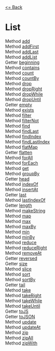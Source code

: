 [<= Back](../)

# List

Method [add](https://facebook.github.io/immutable-js/docs/#/List/push) </br>
Method [addFirst](https://facebook.github.io/immutable-js/docs/#/List/unshift) </br>
Method [addLast](https://facebook.github.io/immutable-js/docs/#/List/push) </br>
Method [addList](https://facebook.github.io/immutable-js/docs/#/List/concat) </br>
Getter [beginning](https://facebook.github.io/immutable-js/docs/#/List/pop) </br>
Method [contains](https://facebook.github.io/immutable-js/docs/#/List/includes) </br>
Method [count](https://facebook.github.io/immutable-js/docs/#/List/count) </br>
Method [countBy](https://facebook.github.io/immutable-js/docs/#/List/countBy) </br>
Method [drop](https://facebook.github.io/immutable-js/docs/#/List/skip) </br>
Method [dropRight](https://facebook.github.io/immutable-js/docs/#/List/skipLast) </br>
Method [dropWhile](https://facebook.github.io/immutable-js/docs/#/List/skipWhile) </br>
Method [dropUntil](https://facebook.github.io/immutable-js/docs/#/List/skipUntil) </br>
Getter [empty](https://facebook.github.io/immutable-js/docs/#/List/isEmpty) </br>
Method [exists](https://facebook.github.io/immutable-js/docs/#/List/some) </br>
Method [filter](https://facebook.github.io/immutable-js/docs/#/List/filter) </br>
Method [filterNot](https://facebook.github.io/immutable-js/docs/#/List/filterNot) </br>
Method [find](https://facebook.github.io/immutable-js/docs/#/List/find) </br>
Method [findLast](https://facebook.github.io/immutable-js/docs/#/List/findLast) </br>
Method [findIndex](https://facebook.github.io/immutable-js/docs/#/List/findIndex) </br>
Method [findLastIndex](https://facebook.github.io/immutable-js/docs/#/List/findLastIndex) </br>
Method [flatMap](https://facebook.github.io/immutable-js/docs/#/List/flatMap) </br>
Getter [flatten](https://facebook.github.io/immutable-js/docs/#/List/flatten) </br>
Method [forAll](https://facebook.github.io/immutable-js/docs/#/List/every) </br>
Method [forEach](https://facebook.github.io/immutable-js/docs/#/List/forEach) </br>
Method [get](https://facebook.github.io/immutable-js/docs/#/List/get) </br>
Method [groupBy](https://facebook.github.io/immutable-js/docs/#/List/groupBy) </br>
Getter [head](https://facebook.github.io/immutable-js/docs/#/List/first) </br>
Method [indexOf](https://facebook.github.io/immutable-js/docs/#/List/indexOf) </br>
Method [insertAt](https://facebook.github.io/immutable-js/docs/#/List/insert) </br>
Getter [last](https://facebook.github.io/immutable-js/docs/#/List/last) </br>
Method [lastIndexOf](https://facebook.github.io/immutable-js/docs/#/List/lastIndexOf) </br>
Getter [length](https://facebook.github.io/immutable-js/docs/#/List/size) </br>
Method [makeString](https://facebook.github.io/immutable-js/docs/#/List/join) </br>
Method [map](https://facebook.github.io/immutable-js/docs/#/List/map) </br>
Method [max](https://facebook.github.io/immutable-js/docs/#/List/max) </br>
Method [maxBy](https://facebook.github.io/immutable-js/docs/#/List/maxBy) </br>
Method [min](https://facebook.github.io/immutable-js/docs/#/List/min) </br>
Method [minBy](https://facebook.github.io/immutable-js/docs/#/List/minBy) </br>
Method [reduce](https://facebook.github.io/immutable-js/docs/#/List/reduce) </br>
Method [reduceRight](https://facebook.github.io/immutable-js/docs/#/List/reduceRight) </br>
Method [removeAt](https://facebook.github.io/immutable-js/docs/#/List/delete) </br>
Getter [reversed](https://facebook.github.io/immutable-js/docs/#/List/reverse) </br>
Getter [size](https://facebook.github.io/immutable-js/docs/#/List/size) </br>
Method [slice](https://facebook.github.io/immutable-js/docs/#/List/slice) </br>
Method [sort](https://facebook.github.io/immutable-js/docs/#/List/sort) </br>
Method [sortBy](https://facebook.github.io/immutable-js/docs/#/List/sortBy) </br>
Getter [tail](https://facebook.github.io/immutable-js/docs/#/List/shift) </br>
Method [take](https://facebook.github.io/immutable-js/docs/#/List/take) </br>
Method [takeRight](https://facebook.github.io/immutable-js/docs/#/List/takeLast) </br>
Method [takeWhile](https://facebook.github.io/immutable-js/docs/#/List/takeWhile) </br>
Method [takeUntil](https://facebook.github.io/immutable-js/docs/#/List/takeUntil) </br>
Getter [toJS](https://facebook.github.io/immutable-js/docs/#/List/toJS) </br>
Getter [toJSON](https://facebook.github.io/immutable-js/docs/#/List/toJSON) </br>
Method [update](https://facebook.github.io/immutable-js/docs/#/List/update) </br>
Method [updateAt](https://facebook.github.io/immutable-js/docs/#/List/set) </br>
Method [zip](https://facebook.github.io/immutable-js/docs/#/List/zip) </br>
Method [zipAll](https://facebook.github.io/immutable-js/docs/#/List/zipAll) </br>
Method [zipWith](https://facebook.github.io/immutable-js/docs/#/List/zipWith) </br>
